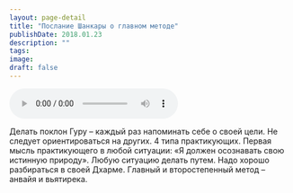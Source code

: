 ```yaml
---
layout: page-detail
title: "Послание Шанкары о главном методе"
publishDate: 2018.01.23
description: ""
tags:
image:
draft: false
---
```


<audio title="2018.01.23 - Послание Шанкары о главном методе.mp3" src="https://filer-api.advayta.org/v1.0/public/files/75047" controls=""></audio>

 Делать поклон Гуру – каждый раз напоминать себе о своей цели. Не следует ориентироваться на других. 4 типа практикующих. Первая мысль практикующего в любой ситуации: «Я должен осознавать свою истинную природу». Любую ситуацию делать путем. Надо хорошо разбираться в своей Дхарме. Главный и второстепенный метод – анвайя и вьятирека. 

  
